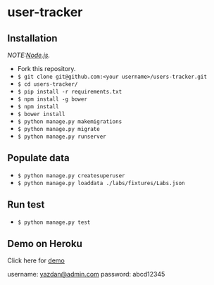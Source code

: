 # user-tracker

## Installation

*NOTE:[Node.js](http://nodejs.org/).*

* Fork this repository.
* `$ git clone git@github.com:<your username>/users-tracker.git`
* `$ cd users-tracker/`
* `$ pip install -r requirements.txt`
* `$ npm install -g bower`
* `$ npm install`
* `$ bower install`
* `$ python manage.py makemigrations`
* `$ python manage.py migrate`
* `$ python manage.py runserver`


## Populate data

* `$ python manage.py createsuperuser`
* `$ python manage.py loaddata ./labs/fixtures/Labs.json`

## Run test

* `$ python manage.py test`

## Demo on Heroku

Click here for [demo](https://damp-peak-80993.herokuapp.com/login)

username: yazdan@admin.com
password: abcd12345